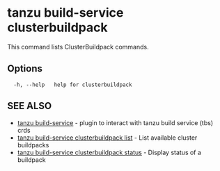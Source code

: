 # tanzu build-service clusterbuildpack

This command lists ClusterBuildpack commands.

## Options

```console
  -h, --help   help for clusterbuildpack
```

## SEE ALSO

* [tanzu build-service](tanzu_build-service.md)	 - plugin to interact with tanzu build service (tbs) crds
* [tanzu build-service clusterbuildpack list](tanzu_build-service_clusterbuildpack_list.md)	 - List available cluster buildpacks
* [tanzu build-service clusterbuildpack status](tanzu_build-service_clusterbuildpack_status.md)	 - Display status of a buildpack

